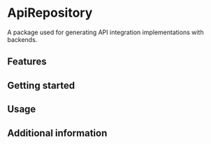 # ApiRepository

A package used for generating API integration implementations with backends.

## Features



## Getting started


## Usage


## Additional information
